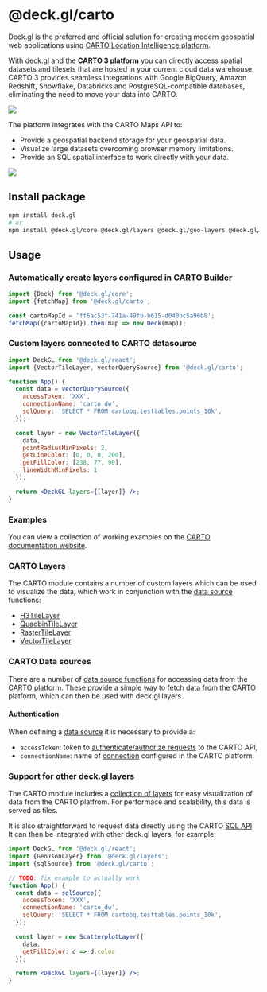 # @deck.gl/carto

Deck.gl is the preferred and official solution for creating modern geospatial web applications using [CARTO Location Intelligence platform](https://carto.com/).

With deck.gl and the **CARTO 3 platform** you can directly access spatial datasets and tilesets that are hosted in your current cloud data warehouse. CARTO 3 provides seamless integrations with Google BigQuery, Amazon Redshift, Snowflake, Databricks and PostgreSQL-compatible databases, eliminating the need to move your data into CARTO.

<img src="https://raw.githubusercontent.com/CartoDB/viz-doc/master/deck.gl/img/osm_buildings.jpg" />

The platform integrates with the CARTO Maps API to:

- Provide a geospatial backend storage for your geospatial data.
- Visualize large datasets overcoming browser memory limitations.
- Provide an SQL spatial interface to work directly with your data.

<img src="https://raw.githubusercontent.com/CartoDB/viz-doc/master/deck.gl/img/eu_rivers.jpg" />

## Install package

```bash
npm install deck.gl
# or
npm install @deck.gl/core @deck.gl/layers @deck.gl/geo-layers @deck.gl/carto
```

## Usage

### Automatically create layers configured in CARTO Builder

```js
import {Deck} from '@deck.gl/core';
import {fetchMap} from '@deck.gl/carto';

const cartoMapId = 'ff6ac53f-741a-49fb-b615-d040bc5a96b8';
fetchMap({cartoMapId}).then(map => new Deck(map));
```

### Custom layers connected to CARTO datasource

```jsx
import DeckGL from '@deck.gl/react';
import {VectorTileLayer, vectorQuerySource} from '@deck.gl/carto';

function App() {
  const data = vectorQuerySource({
    accessToken: 'XXX',
    connectionName: 'carto_dw',
    sqlQuery: 'SELECT * FROM cartobq.testtables.points_10k',
  });

  const layer = new VectorTileLayer({
    data,
    pointRadiusMinPixels: 2,
    getLineColor: [0, 0, 0, 200],
    getFillColor: [238, 77, 90],
    lineWidthMinPixels: 1
  });

  return <DeckGL layers={[layer]} />;
}
```

### Examples

You can view a collection of working examples on the [CARTO documentation website](https://docs.carto.com/carto-for-developers/carto-for-deck.gl/examples).

### CARTO Layers

The CARTO module contains a number of custom layers which can be used to visualize the data, which work in conjunction with the [data source](#carto-data-sources) functions:

- [H3TileLayer](./h3-tile-layer.md)
- [QuadbinTileLayer](./quadbin-tile-layer.md)
- [RasterTileLayer](./raster-tile-layer.md)
- [VectorTileLayer](./vector-tile-layer.md)

### CARTO Data sources

There are a number of [data source functions](./data-sources.md) for accessing data from the CARTO platform. These provide a simple way to fetch data from the CARTO platform, which can then be used with deck.gl layers.

#### Authentication

When defining a [data source](./data-sources.md) it is necessary to provide a:

- `accessToken`: token to [authenticate/authorize requests](https://docs.carto.com/carto-for-developers/key-concepts/authentication-methods) to the CARTO API,
- `connectionName`: name of [connection](https://docs.carto.com/carto-for-developers/key-concepts/connections) configured in the CARTO platform.

### Support for other deck.gl layers

The CARTO module includes a [collection of layers](#carto-layers) for easy visualization of data from the CARTO platfrom. For performace and scalability, this data is served as tiles.

It is also straightforward to request data directly using the CARTO [SQL API](https://docs.carto.com/carto-for-developers/key-concepts/apis#sql). It can then be integrated with other deck.gl layers, for example:


```jsx
import DeckGL from '@deck.gl/react';
import {GeoJsonLayer} from '@deck.gl/layers';
import {sqlSource} from '@deck.gl/carto';

// TODO: fix example to actually work
function App() {
  const data = sqlSource({
    accessToken: 'XXX',
    connectionName: 'carto_dw',
    sqlQuery: 'SELECT * FROM cartobq.testtables.points_10k',
  });

  const layer = new ScatterplotLayer({
    data,
    getFillColor: d => d.color
  });

  return <DeckGL layers={[layer]} />;
}
```
